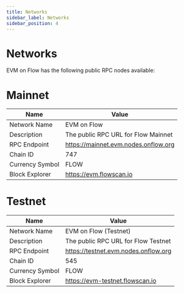 ```yaml
---
title: Networks
sidebar_label: Networks
sidebar_position: 4
---
```


# Networks

EVM on Flow has the following public RPC nodes available:

# Mainnet

| Name            | Value                                |
| --------------- | ------------------------------------ |
| Network Name    | EVM on Flow                          |
| Description     | The public RPC URL for Flow Mainnet  |
| RPC Endpoint    | https://mainnet.evm.nodes.onflow.org |
| Chain ID        | 747                                  |
| Currency Symbol | FLOW                                 |
| Block Explorer  | https://evm.flowscan.io              |

# Testnet

| Name            | Value                                |
| --------------- | ------------------------------------ |
| Network Name    | EVM on Flow (Testnet)                |
| Description     | The public RPC URL for Flow Testnet  |
| RPC Endpoint    | https://testnet.evm.nodes.onflow.org |
| Chain ID        | 545                                  |
| Currency Symbol | FLOW                                 |
| Block Explorer  | https://evm-testnet.flowscan.io      |
